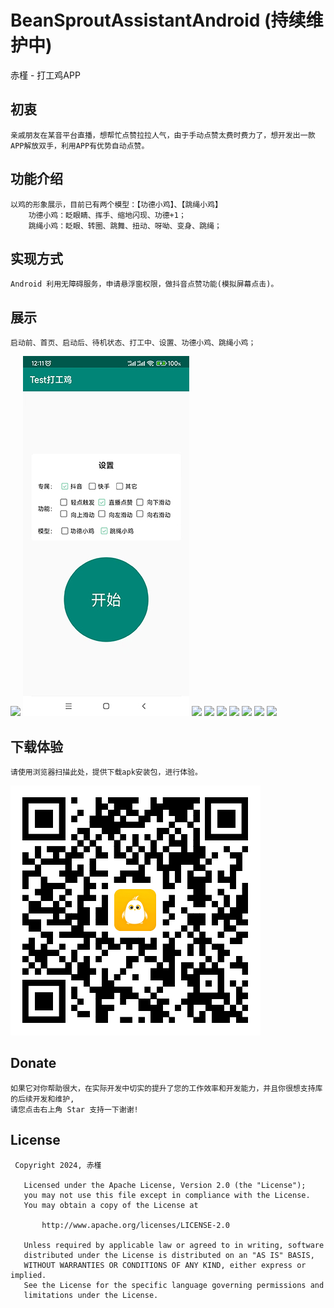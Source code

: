 # BeanSproutAssistantAndroid (持续维护中)
赤槿 - 打工鸡APP

## 初衷
    亲戚朋友在某音平台直播，想帮忙点赞拉拉人气，由于手动点赞太费时费力了，想开发出一款APP解放双手，利用APP有优势自动点赞。

## 功能介绍
    以鸡的形象展示，目前已有两个模型：【功德小鸡】、【跳绳小鸡】
        功德小鸡：眨眼睛、挥手、缩地闪现、功德+1；
        跳绳小鸡：眨眼、转圈、跳舞、扭动、呀呦、变身、跳绳；

## 实现方式
    Android 利用无障碍服务，申请悬浮窗权限，做抖音点赞功能(模拟屏幕点击)。

## 展示
    启动前、首页、启动后、待机状态、打工中、设置、功德小鸡、跳绳小鸡；

![](image/启动前.jpg)
![](image/首页.jpg)
![](image/启动后.jpg)
![](image/待机状态.jpg)
![](image/打工中.jpg)
![](image/设置.jpg)
![](image/功德小鸡.jpg)
![](image/跳绳小鸡.jpg)
![](image/跳绳.jpg)

## 下载体验
    请使用浏览器扫描此处，提供下载apk安装包，进行体验。
![](image/下载.png)

## Donate
    如果它对你帮助很大，在实际开发中切实的提升了您的工作效率和开发能力，并且你很想支持库的后续开发和维护,
    请您点击右上角 Star 支持一下谢谢!

## License
``` 
 Copyright 2024, 赤槿       
  
   Licensed under the Apache License, Version 2.0 (the "License");
   you may not use this file except in compliance with the License.
   You may obtain a copy of the License at 
 
       http://www.apache.org/licenses/LICENSE-2.0 

   Unless required by applicable law or agreed to in writing, software
   distributed under the License is distributed on an "AS IS" BASIS,
   WITHOUT WARRANTIES OR CONDITIONS OF ANY KIND, either express or implied.
   See the License for the specific language governing permissions and
   limitations under the License.
```
